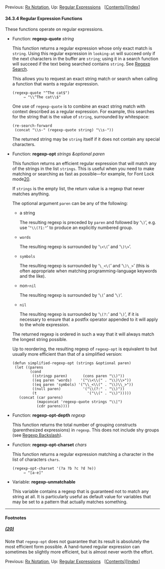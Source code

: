 <!-- This is the GNU Emacs Lisp Reference Manual
corresponding to Emacs version 27.2.

Copyright (C) 1990-1996, 1998-2021 Free Software Foundation,
Inc.

Permission is granted to copy, distribute and/or modify this document
under the terms of the GNU Free Documentation License, Version 1.3 or
any later version published by the Free Software Foundation; with the
Invariant Sections being "GNU General Public License," with the
Front-Cover Texts being "A GNU Manual," and with the Back-Cover
Texts as in (a) below.  A copy of the license is included in the
section entitled "GNU Free Documentation License."

(a) The FSF's Back-Cover Text is: "You have the freedom to copy and
modify this GNU manual.  Buying copies from the FSF supports it in
developing GNU and promoting software freedom." -->

<!-- Created by GNU Texinfo 6.7, http://www.gnu.org/software/texinfo/ -->

Previous: [Rx Notation](Rx-Notation.html), Up: [Regular Expressions](Regular-Expressions.html)   \[[Contents](index.html#SEC_Contents "Table of contents")]\[[Index](Index.html "Index")]

#### 34.3.4 Regular Expression Functions

These functions operate on regular expressions.

*   Function: **regexp-quote** *string*

    This function returns a regular expression whose only exact match is `string`. Using this regular expression in `looking-at` will succeed only if the next characters in the buffer are `string`; using it in a search function will succeed if the text being searched contains `string`. See [Regexp Search](Regexp-Search.html).

    This allows you to request an exact string match or search when calling a function that wants a regular expression.

        (regexp-quote "^The cat$")
             ⇒ "\\^The cat\\$"

    One use of `regexp-quote` is to combine an exact string match with context described as a regular expression. For example, this searches for the string that is the value of `string`, surrounded by whitespace:

        (re-search-forward
         (concat "\\s-" (regexp-quote string) "\\s-"))

    The returned string may be `string` itself if it does not contain any special characters.

<!---->

*   Function: **regexp-opt** *strings \&optional paren*

    This function returns an efficient regular expression that will match any of the strings in the list `strings`. This is useful when you need to make matching or searching as fast as possible—for example, for Font Lock mode[20](#FOOT20).

    If `strings` is the empty list, the return value is a regexp that never matches anything.

    The optional argument `paren` can be any of the following:

    *   a string

        The resulting regexp is preceded by `paren` and followed by ‘`\)`’, e.g. use ‘`"\\(?1:"`’ to produce an explicitly numbered group.

    *   `words`

        The resulting regexp is surrounded by ‘`\<\(`’ and ‘`\)\>`’.

    *   `symbols`

        The resulting regexp is surrounded by ‘`\_<\(`’ and ‘`\)\_>`’ (this is often appropriate when matching programming-language keywords and the like).

    *   non-`nil`

        The resulting regexp is surrounded by ‘`\(`’ and ‘`\)`’.

    *   `nil`

        The resulting regexp is surrounded by ‘`\(?:`’ and ‘`\)`’, if it is necessary to ensure that a postfix operator appended to it will apply to the whole expression.

    The returned regexp is ordered in such a way that it will always match the longest string possible.

    Up to reordering, the resulting regexp of `regexp-opt` is equivalent to but usually more efficient than that of a simplified version:

        (defun simplified-regexp-opt (strings &optional paren)
         (let ((parens
                (cond
                 ((stringp paren)       (cons paren "\\)"))
                 ((eq paren 'words)    '("\\<\\(" . "\\)\\>"))
                 ((eq paren 'symbols) '("\\_<\\(" . "\\)\\_>"))
                 ((null paren)          '("\\(?:" . "\\)"))
                 (t                       '("\\(" . "\\)")))))
           (concat (car parens)
                   (mapconcat 'regexp-quote strings "\\|")
                   (cdr parens))))

<!---->

*   Function: **regexp-opt-depth** *regexp*

    This function returns the total number of grouping constructs (parenthesized expressions) in `regexp`. This does not include shy groups (see [Regexp Backslash](Regexp-Backslash.html)).

<!---->

*   Function: **regexp-opt-charset** *chars*

    This function returns a regular expression matching a character in the list of characters `chars`.

        (regexp-opt-charset '(?a ?b ?c ?d ?e))
             ⇒ "[a-e]"

<!---->

*   Variable: **regexp-unmatchable**

    This variable contains a regexp that is guaranteed not to match any string at all. It is particularly useful as default value for variables that may be set to a pattern that actually matches something.

***

#### Footnotes

##### [(20)](#DOCF20)

Note that `regexp-opt` does not guarantee that its result is absolutely the most efficient form possible. A hand-tuned regular expression can sometimes be slightly more efficient, but is almost never worth the effort.

Previous: [Rx Notation](Rx-Notation.html), Up: [Regular Expressions](Regular-Expressions.html)   \[[Contents](index.html#SEC_Contents "Table of contents")]\[[Index](Index.html "Index")]
